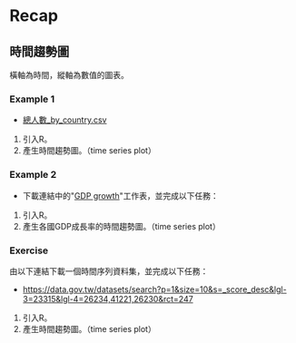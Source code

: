 # Recap

## 時間趨勢圖

橫軸為時間，縱軸為數值的圖表。

### Example 1

  - [總人數_by_country.csv](data/總人數_by_country.csv)

  1. 引入R。   
  2. 產生時間趨勢圖。（time series plot）

### Example 2

  - 下載連結中的"[GDP growth](https://docs.google.com/spreadsheets/d/1-jX-3EK_yspYDgPIy5vwnRKHntw9-dQIpFVhLc5JcXc/edit?gid=892490556#gid=892490556)"工作表，並完成以下任務：  
  
  1. 引入R。
  2. 產生各國GDP成長率的時間趨勢圖。（time series plot）

### Exercise

由以下連結下載一個時間序列資料集，並完成以下任務：

  - <https://data.gov.tw/datasets/search?p=1&size=10&s=_score_desc&lgl-3=23315&lgl-4=26234,41221,26230&rct=247>

  1. 引入R。
  2. 產生時間趨勢圖。（time series plot）